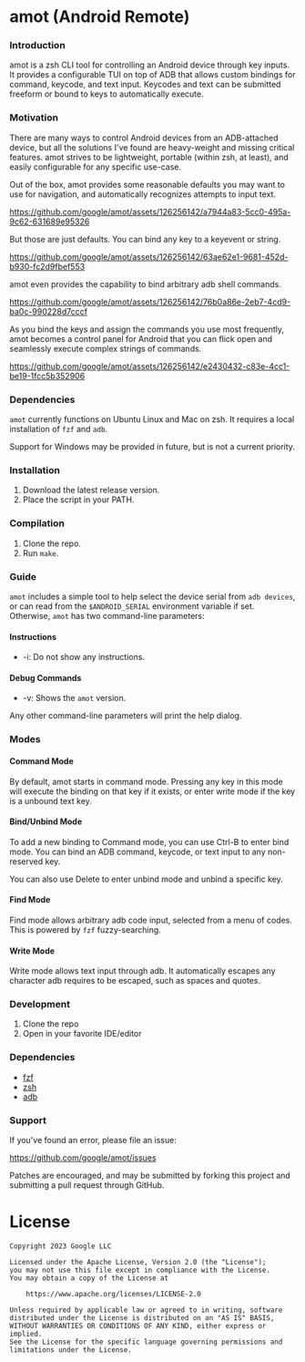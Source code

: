 # amot (Android Remote)

### Introduction
amot is a zsh CLI tool for controlling an Android device through key inputs. It provides a configurable TUI on top of ADB that allows custom bindings for command, keycode, and text input. Keycodes and text can be submitted freeform or bound to keys to automatically execute.

### Motivation
There are many ways to control Android devices from an ADB-attached device, but all the solutions I've found are heavy-weight and missing critical features. amot strives to be lightweight, portable (within zsh, at least), and easily configurable for any specific use-case.

Out of the box, amot provides some reasonable defaults you may want to use for navigation, and automatically recognizes attempts to input text.

https://github.com/google/amot/assets/126256142/a7944a83-5cc0-495a-9c62-631689e95326

But those are just defaults. You can bind any key to a keyevent or string.

https://github.com/google/amot/assets/126256142/63ae62e1-9681-452d-b930-fc2d9fbef553

amot even provides the capability to bind arbitrary adb shell commands.

https://github.com/google/amot/assets/126256142/76b0a86e-2eb7-4cd9-ba0c-990228d7cccf

As you bind the keys and assign the commands you use most frequently, amot becomes a control panel for Android that you can flick open and seamlessly execute complex strings of commands.

https://github.com/google/amot/assets/126256142/e2430432-c83e-4cc1-be19-1fcc5b352906

### Dependencies

`amot` currently functions on Ubuntu Linux and Mac on zsh. It requires a local installation of `fzf` and `adb`.

Support for Windows may be provided in future, but is not a current priority.

### Installation
1. Download the latest release version.
2. Place the script in your PATH.

### Compilation
1. Clone the repo.
2. Run `make`.

### Guide
`amot` includes a simple tool to help select the device serial from `adb devices`, or can read from the `$ANDROID_SERIAL` environment variable if set. Otherwise, `amot` has two command-line parameters:

#### Instructions
* -i: Do not show any instructions.

#### Debug Commands
* -v: Shows the `amot` version.

Any other command-line parameters will print the help dialog.

### Modes

#### Command Mode
By default, amot starts in command mode. Pressing any key in this mode will execute the binding on that key if it exists, or enter write mode if the key is a unbound text key.

#### Bind/Unbind Mode
To add a new binding to Command mode, you can use Ctrl-B to enter bind mode. You can bind an ADB command, keycode, or text input to any non-reserved key.

You can also use Delete to enter unbind mode and unbind a specific key.

#### Find Mode
Find mode allows arbitrary adb code input, selected from a menu of codes. This is powered by `fzf` fuzzy-searching.

#### Write Mode
Write mode allows text input through adb. It automatically escapes any character adb requires to be escaped, such as spaces and quotes.

### Development
1. Clone the repo
2. Open in your favorite IDE/editor

### Dependencies
* [fzf](https://github.com/junegunn/fzf)
* [zsh](https://github.com/zsh-users/zsh)
* [adb](https://developer.android.com/studio/command-line/adb)

### Support

If you've found an error, please file an issue:

https://github.com/google/amot/issues

Patches are encouraged, and may be submitted by forking this project and
submitting a pull request through GitHub.

License
=======

    Copyright 2023 Google LLC

    Licensed under the Apache License, Version 2.0 (the "License");
    you may not use this file except in compliance with the License.
    You may obtain a copy of the License at

        https://www.apache.org/licenses/LICENSE-2.0

    Unless required by applicable law or agreed to in writing, software
    distributed under the License is distributed on an "AS IS" BASIS,
    WITHOUT WARRANTIES OR CONDITIONS OF ANY KIND, either express or implied.
    See the License for the specific language governing permissions and
    limitations under the License.
